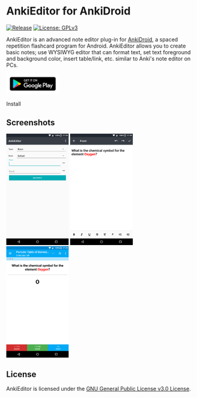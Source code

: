 AnkiEditor for AnkiDroid
======
[![Release][releasever-svg]][releasever] [![License: GPLv3][gplbadge-svg]][gplbadge]

AnkiEditor is an advanced note editor plug-in for [AnkiDroid](https://github.com/ankidroid/Anki-Android), a spaced repetition flashcard program for Android. AnkiEditor allows you to create basic notes; use WYSIWYG editor that can format text, set text foreground and background color, insert table/link, etc. similar to Anki's note editor on PCs.

<a href="https://play.google.com/store/apps/details?id=com.jkcarino.ankieditor"><img src="/art/google-play-badge.png" width="28%" /></a>

Install

Screenshots
------

<img src="/art/Screenshot_01.png" width="33%" /> <img src="/art/Screenshot_02.png" width="33%" /> <img src="/art/Screenshot_03.png" width="33%" />

License
-------

AnkiEditor is licensed under the [GNU General Public License v3.0 License](https://www.gnu.org/licenses/gpl.html).

[releasever-svg]: https://img.shields.io/github/release/jkennethcarino/AnkiEditor/all.svg
[releasever]: https://github.com/jkennethcarino/AnkiEditor/releases
[gplbadge-svg]: https://img.shields.io/badge/License-GPLv3-blue.svg
[gplbadge]: https://github.com/jkennethcarino/AnkiEditor/blob/master/LICENSE
